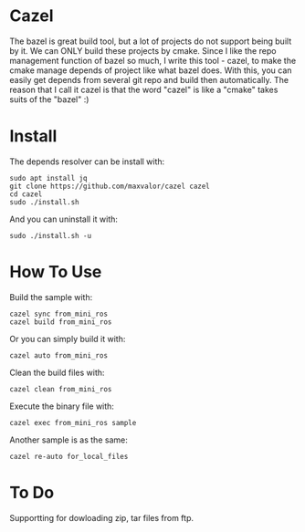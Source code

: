 # Cazel
The bazel is great build tool, but a lot of projects do not support being built by it. We can ONLY build these projects by cmake. Since I like the repo management function of bazel so much, I write this tool - cazel, to make the cmake manage depends of project like what bazel does. With this, you can easily get depends from several git repo and build then automatically. The reason that I call it cazel is that the word "cazel" is like a "cmake" takes suits of the "bazel" :)

# Install
The depends resolver can be install with:

    sudo apt install jq
    git clone https://github.com/maxvalor/cazel cazel
    cd cazel
    sudo ./install.sh

And you can uninstall it with:

    sudo ./install.sh -u

# How To Use
Build the sample with:

    cazel sync from_mini_ros
    cazel build from_mini_ros

Or you can simply build it with:

    cazel auto from_mini_ros

Clean the build files with:

    cazel clean from_mini_ros

Execute the binary file with:

    cazel exec from_mini_ros sample

Another sample is as the same:

    cazel re-auto for_local_files


# To Do
Supportting for dowloading zip, tar files from ftp.
